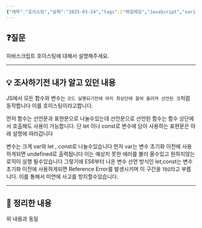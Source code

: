 ```yaml
---
{"제목":"호이스팅","날짜":"2025-03-24","tags":["매일메일","JavaScript","variable","function"],"dg-publish":true,"permalink":"/매일메일/25년3월/호이스팅/","dgPassFrontmatter":true,"updated":"2025-05-08T04:37:32.576+09:00"}
---
```


## ❓질문

자바스크립트 호이스팅에 대해서 설명해주세요.

---
## 💡 조사하기전 내가 알고 있던 내용

JS에서 모든 함수와 변수는 `코드 실행되기전에 마치 최상단에 끌여 올려져 선언된 것`처럼 동작합니다 이를 호이스팅이라고합니다.

먼저 함수는 선언문과 표현문으로 나눌수있는데 선언문으로 선언된 함수는 함수 상단에서 호출해도 사용이 가능합니다. 단 let 이나 const로 변수에 담아 사용하는 표현문은 아래 설명에 따라갑니다

변수는 크게 var와 let , const로 나눌수있습니다
먼저 var는 변수 초기화 이전에 사용하게되면 undefined로 출력됩니다 이는 예상치 못한 에러를 불러 올수있고 원하지않는 로직이 실행 될수있습니다 그렇기에 ES6부터 나온 변수 선언 방식인 let,const는 변수 초기화 이전에 사용하게되면 Reference Error를 발생시키며 이 구간을 `TDZ`라고 부릅니다. 이를 통해서 미연에 사고를 방지할수있습니다.

---
## 🏫 정리한 내용

위 내용과 동일